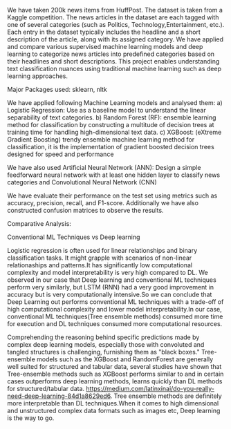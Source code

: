 We have taken 200k news items from HuffPost. The dataset is taken from a Kaggle competition. The news articles in the dataset are each tagged with one of several categories (such as Politics, Technology,Entertainment, etc.). Each entry in the dataset typically includes the headline and a short description of the article, along
with its assigned category. We have applied and compare various supervised machine learning models and deep learning to categorize news articles into predefined categories based on their headlines and short descriptions. This project enables understanding text classification nuances using traditional machine learning such as deep learning approaches.

Major Packages used: sklearn, nltk

We have applied following Machine Learning models and analysed them:
a) Logistic Regression: Use as a baseline model to understand the linear separability of text categories.
b) Random Forest (RF):  ensemble learning method for classification by constructing a multitude of decision trees at training time for handling high-dimensional text data.
c) XGBoost: (eXtreme Gradient Boosting) trendy ensemble machine learning method for classification, it is the implementation of gradient boosted decision trees designed for speed and performance 

We have also used Artificial Neural Network (ANN): Design a simple feedforward neural network with at least one hidden layer to
classify news categories and Convolutional Neural Network (CNN)

We have evaluate their performance on the test set using metrics such as accuracy,
precision, recall, and F1-score. Additionally we have also constructed confusion matrices
to observe the results.

Comparative Analysis:

Conventional ML Techniques vs Deep learning

Logistic regression is often used for linear relationships and binary classification tasks. It might grapple with scenarios of non-linear relationaships and patterns.It has significantly low computational complexity and model interpretability is very high compared to DL. We observed in our case that Deep learning and conventional ML techniques perform very similarly, but LSTM (RNN) had a very good improvement in accuracy but is very computationally intensive.So we can conclude that Deep Learning out performs conventional ML techniques with a trade-off of high computational complexity and lower model interpretability.In our case, conventional ML techniques(Tree ensemble methods) consumed more time for execution and DL techniques consumed more computational resources.

Comprehending the reasoning behind specific predictions made by complex deep learning models, especially those with convoluted and tangled structures is challenging, furnishing them as "black boxes." Tree-ensemble models such as the XGBoost and RandomForest are generally well suited for structured and tabular data, several studies have shown that Tree-ensemble methods such as XGBoost performs similar to and in certain cases outperforms deep learning methods, learns quickly than DL methods for structured/tabular data. https://medium.com/latinxinai/do-you-really-need-deep-learning-84d1a8629ed6. Tree ensemble methods are definitely more interpretable than DL techniques.When it comes to high dimensional and unstructured complex data formats such as images etc, Deep learning is the way to go.
